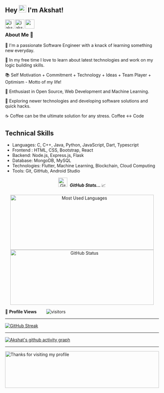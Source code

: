 ## Hey <img src="https://github.com/TheDudeThatCode/TheDudeThatCode/blob/master/Assets/Hi.gif" width="24px"> I'm Akshat!

<div align="left">
 <a href="https://bit.ly/3nQQfWc">
  <img align="left" width="30px" src="https://cdn.jsdelivr.net/npm/simple-icons@v3/icons/linkedin.svg" alt="iakshatgandhi" height="30" width="40" />
</a>
<a href="https://twitter.com/iakshatgandhi">
  <img align="left" width="30px" src="https://cdn.jsdelivr.net/npm/simple-icons@v3/icons/twitter.svg" alt="iakshatgandhi" height="30" width="40" />
</a>
<a href="mailto:business.akshatgandhi@gmail.com">
  <img align="left" width="30px" src="https://cdn.jsdelivr.net/npm/simple-icons@v3/icons/gmail.svg" height="30" width="40" />
</a>
<br />


<h3> About Me  🚀 </h3>
<p>
🔭 I'm a passionate Software Engineer with a knack of learning something new everyday.
</p><p>
📎 In my free time I love to learn about latest technologies and work on my logic building skills.
</p><p>
📚 Self Motivation + Commitment + Technology + Ideas + Team Player + Optimism - Motto of my life!
</p><p>
🌱 Enthusiast in Open Source, Web Development and Machine Learning.</p>
<p>
🤔 Exploring newer technologies and developing software solutions and quick hacks.</p>
<p>
☕ Coffee can be the ultimate solution for any stress. Coffee <-> Code </p>
  
## Technical Skills
- Languages: C, C++, Java, Python,  JavaScript, Dart, Typescript
- Frontend : HTML, CSS, Bootstrap, React
- Backend: Node.js, Express.js, Flask
- Database: MongoDB, MySQL
- Technologies: Flutter, Machine Learning, Blockchain, Cloud Computing
- Tools: Git, GitHub, Android Studio

<p align="CENTER">
<img src="https://media.giphy.com/media/3o7abAHdYvZdBNnGZq/giphy.gif" width="30px" alt="GitHub-Status"/>&nbsp;<i>
<b>GitHub Stats... </b></i>📈<br><br>
  
  <!--  TOP LANGUAGES STATISTICS --> 
<img width="470px" height="180px" src = "https://github-readme-stats.vercel.app/api/top-langs/?username=iakshatgandhi&show_icons=true&layout=compact&theme=radical" alt="Most Used Languages">
<img width="470px" height="180px" src="https://github-readme-stats.vercel.app/api?username=iakshatgandhi&count_private=true&show_icons=true&theme=radical" alt="GitHub Status"/>

<!--  PROFILES VIEWS -->
🌱 **Profile Views**&nbsp;&nbsp;&nbsp;&nbsp;&nbsp;&nbsp;&nbsp;
![visitors](https://profile-counter.glitch.me/iakshatgandhi/count.svg?align=center)


 <hr>
 
<!--  CONTRIBUTION AND STREAK BLOCK -->
 [![GitHub Streak](https://github-readme-streak-stats.herokuapp.com/?user=iakshatgandhi&currStreakNum=2FD3EB&fire=pink&sideLabels=F00&theme=nightowl)](https://git.io/streak-stats)       
         

---
<!-- ACTIVITY GRAPH TRACKER -->
[![Akshat's github activity graph](https://github-readme-activity-graph.vercel.app/graph?username=iakshatgandhi)](https://github.com/iakshatgandhi/github-readme-activity-graph)
  
 
---
 <img height="120" alt="Thanks for visiting my profile" width="100%" src="https://github.com/dibyendu415/dibyendu415/blob/master/marquee.svg" />
  </code>
</p>
